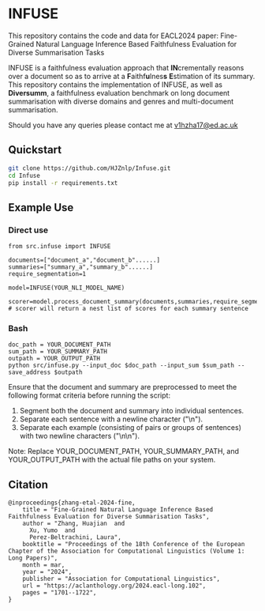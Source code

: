 # INFUSE

This repository contains the code and data for EACL2024 paper: Fine-Grained Natural Language Inference Based Faithfulness Evaluation for Diverse Summarisation Tasks

INFUSE is a faithfulness evaluation approach that **IN**crementally reasons over a document so as to arrive at a **F**aithf**u**lnes**s** **E**stimation of its summary. This repository contains the implementation of INFUSE, as well as **Diversumm**, a faithfulness evaluation benchmark on long document summarisation with diverse domains and genres and multi-document summarisation.

Should you have any queries please contact me at v1hzha17@ed.ac.uk

## Quickstart

```bash
git clone https://github.com/HJZnlp/Infuse.git
cd Infuse
pip install -r requirements.txt
```

## Example Use
### Direct use

```
from src.infuse import INFUSE

documents=["document_a","document_b"......]
summaries=["summary_a","summary_b"......]
require_segmentation=1

model=INFUSE(YOUR_NLI_MODEL_NAME)

scorer=model.process_document_summary(documents,summaries,require_segmentation)
# scorer will return a nest list of scores for each summary sentence

```

### Bash
```
doc_path = YOUR_DOCUMENT_PATH
sum_path = YOUR_SUMMARY_PATH
outpath = YOUR_OUTPUT_PATH
python src/infuse.py --input_doc $doc_path --input_sum $sum_path --save_address $outpath
```

Ensure that the document and summary are preprocessed to meet the following format criteria before running the script:

1. Segment both the document and summary into individual sentences.
2. Separate each sentence with a newline character ("\n").
3. Separate each example (consisting of pairs or groups of sentences) with two newline characters ("\n\n").

Note: Replace YOUR_DOCUMENT_PATH, YOUR_SUMMARY_PATH, and YOUR_OUTPUT_PATH with the actual file paths on your system.

## Citation
```
@inproceedings{zhang-etal-2024-fine,
    title = "Fine-Grained Natural Language Inference Based Faithfulness Evaluation for Diverse Summarisation Tasks",
    author = "Zhang, Huajian  and
      Xu, Yumo  and
      Perez-Beltrachini, Laura",
    booktitle = "Proceedings of the 18th Conference of the European Chapter of the Association for Computational Linguistics (Volume 1: Long Papers)",
    month = mar,
    year = "2024",
    publisher = "Association for Computational Linguistics",
    url = "https://aclanthology.org/2024.eacl-long.102",
    pages = "1701--1722",
}
```
